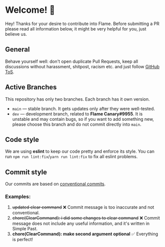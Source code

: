 # Welcome! 👋
Hey! Thanks for your desire to contribute into Flame. Before submitting a PR please read all information below, it might be very helpful for you, just believe us.

## General
Behave yourself well: don't open duplicate Pull Requests, keep all discussions without harassment, shitpost, racism etc. and just follow [GitHub ToS](https://docs.github.com/en/github/site-policy/github-terms-of-service).

## Active Branches
This repository has only two branches. Each branch has it own version.

* `main` — stable branch. It gets updates only after they were well-tested.
* `dev` — development branch, related to **Flame Canary#9955**. It is unstable and may contain bugs, so if you want to add something new, please choose this branch and do not commit directly into `main`.

## Code style
We are using **eslint** to keep our code pretty and enforce its style. You can run `npm run lint:fix`/`yarn run lint:fix` to fix all eslint problems.

## Commit style
Our commits are based on [conventional commits](https://conventionalcommits.org).

### Examples:
1. <strike>updated clear command</strike> ❌ Commit message is too inaccurate and not conventional.
2. <strike>chore(ClearCommand): i did some changes to clear command</strike> ❌ Commit message does not include any useful information, and it's written in Simple Past.
3. **chore(ClearCommand): make second argument optional** ✅ Everything is perfect!
